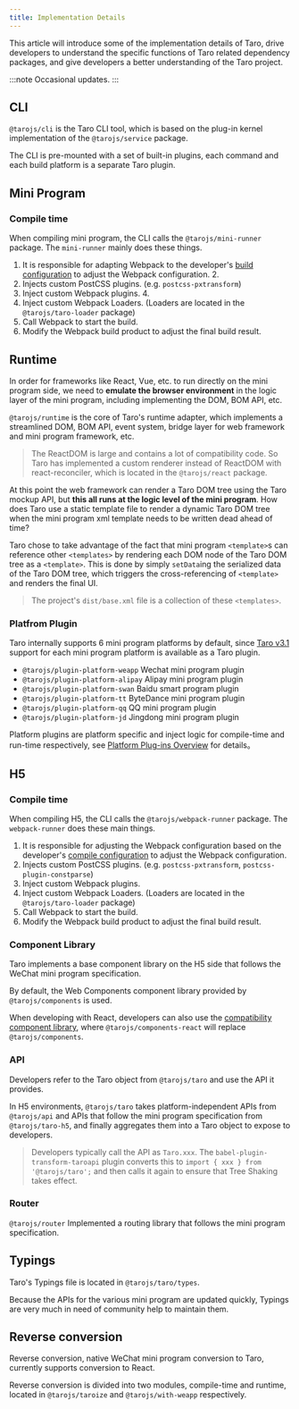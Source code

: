 ```yaml
---
title: Implementation Details
---
```


This article will introduce some of the implementation details of Taro, drive developers to understand the specific functions of Taro related dependency packages, and give developers a better understanding of the Taro project.

:::note
Occasional updates.
:::

## CLI

`@tarojs/cli` is the Taro CLI tool, which is based on the plug-in kernel implementation of the `@tarojs/service` package.

The CLI is pre-mounted with a set of built-in plugins, each command and each build platform is a separate Taro plugin.

## Mini Program

### Compile time

When compiling mini program, the CLI calls the `@tarojs/mini-runner` package. The `mini-runner` mainly does these things.

1. It is responsible for adapting Webpack to the developer's [build configuration](./config) to adjust the Webpack configuration. 2.
2. Injects custom PostCSS plugins. (e.g. `postcss-pxtransform`)
3. Inject custom Webpack plugins. 4.
4. Inject custom Webpack Loaders. (Loaders are located in the `@tarojs/taro-loader` package)
5. Call Webpack to start the build.
6. Modify the Webpack build product to adjust the final build result.

## Runtime

In order for frameworks like React, Vue, etc. to run directly on the mini program side, we need to **emulate the browser environment** in the logic layer of the mini program, including implementing the DOM, BOM API, etc.

`@tarojs/runtime` is the core of Taro's runtime adapter, which implements a streamlined DOM, BOM API, event system, bridge layer for web framework and mini program framework, etc.

> The ReactDOM is large and contains a lot of compatibility code. So Taro has implemented a custom renderer instead of ReactDOM with react-reconciler, which is located in the `@tarojs/react` package.

At this point the web framework can render a Taro DOM tree using the Taro mockup API, but **this all runs at the logic level of the mini program**. How does Taro use a static template file to render a dynamic Taro DOM tree when the mini program xml template needs to be written dead ahead of time?

Taro chose to take advantage of the fact that mini program `<template>`s can reference other `<templates>` by rendering each DOM node of the Taro DOM tree as a `<template>`. This is done by simply `setData`ing the serialized data of the Taro DOM tree, which triggers the cross-referencing of `<template>` and renders the final UI.

> The project's `dist/base.xml` file is a collection of these `<templates>`.

### Platfrom Plugin

Taro internally supports 6 mini program platforms by default, since [Taro v3.1](https://docs.taro.zone/blog/2021-03-10-taro-3-1-lts#1-%E5%BC%80%E6%94%BE%E5%BC%8F%E6%9E%B6%E6%9E%84) support for each mini program platform is available as a Taro plugin.

- `@tarojs/plugin-platform-weapp`	Wechat mini program  plugin
- `@tarojs/plugin-platform-alipay`	Alipay mini program  plugin
- `@tarojs/plugin-platform-swan`	Baidu smart program  plugin 
- `@tarojs/plugin-platform-tt`	ByteDance mini program plugin
- `@tarojs/plugin-platform-qq`	QQ mini program  plugin
- `@tarojs/plugin-platform-jd`	Jingdong mini program  plugin

Platform plugins are platform specific and inject logic for compile-time and run-time respectively, see [Platform Plug-ins Overview](./platform-plugin) for details。

## H5

### Compile time

When compiling H5, the CLI calls the `@tarojs/webpack-runner` package. The `webpack-runner` does these main things.

1. It is responsible for adjusting the Webpack configuration based on the developer's [compile configuration](./config) to adjust the Webpack configuration.
2. Injects custom PostCSS plugins. (e.g. `postcss-pxtransform`, `postcss-plugin-constparse`)
3. Inject custom Webpack plugins.
4. Inject custom Webpack Loaders. (Loaders are located in the `@tarojs/taro-loader` package)
5. Call Webpack to start the build.
6. Modify the Webpack build product to adjust the final build result.

### Component Library

Taro implements a base component library on the H5 side that follows the WeChat mini program specification.

By default, the Web Components component library provided by `@tarojs/components` is used.

When developing with React, developers can also use the [compatibility component library](./h5#react-compatible-components-library), where `@tarojs/components-react` will replace `@tarojs/components`.

### API

Developers refer to the Taro object from `@tarojs/taro` and use the API it provides.

In H5 environments, `@tarojs/taro` takes platform-independent APIs from `@tarojs/api` and APIs that follow the mini program specification from `@tarojs/taro-h5`, and finally aggregates them into a Taro object to expose to developers.

> Developers typically call the API as `Taro.xxx`. The `babel-plugin-transform-taroapi` plugin converts this to `import { xxx } from '@tarojs/taro';` and then calls it again to ensure that Tree Shaking takes effect.

### Router

`@tarojs/router` Implemented a routing library that follows the mini program specification.

## Typings

Taro's Typings file is located in `@tarojs/taro/types`.

Because the APIs for the various mini program are updated quickly, Typings are very much in need of community help to maintain them.

## Reverse conversion

Reverse conversion, native WeChat mini program conversion to Taro, currently supports conversion to React.

Reverse conversion is divided into two modules, compile-time and runtime, located in `@tarojs/taroize` and `@tarojs/with-weapp` respectively.

